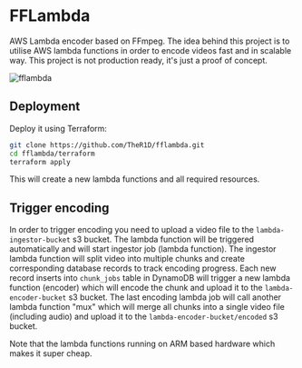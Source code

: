 # FFLambda
AWS Lambda encoder based on FFmpeg. The idea behind this project is to utilise AWS lambda functions in order to encode videos fast and in scalable way. This project is not production ready, it's just a proof of concept.

![fflambda](https://github.com/TheR1D/fflambda/assets/16740832/3a53a50f-52c7-4f82-8329-e62052594f53)

## Deployment
Deploy it using Terraform:
```bash
git clone https://github.com/TheR1D/fflambda.git
cd fflambda/terraform
terraform apply
```
This will create a new lambda functions and all required resources.

## Trigger encoding
In order to trigger encoding you need to upload a video file to the `lambda-ingestor-bucket` s3 bucket. The lambda function will be triggered automatically and will start ingestor job (lambda function). The ingestor lambda function will split video into multiple chunks and create corresponding database records to track encoding progress. Each new record inserts into `chunk_jobs` table in DynamoDB will trigger a new lambda function (encoder) which will encode the chunk and upload it to the `lambda-encoder-bucket` s3 bucket. The last encoding lambda job will call another lambda function "mux" which will merge all chunks into a single video file (including audio) and upload it to the `lambda-encoder-bucket/encoded` s3 bucket. 

Note that the lambda functions running on ARM based hardware which makes it super cheap.
